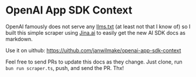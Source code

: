 # OpenAI App SDK Context

OpenAI famously does not serve any [llms.txt](https://llmstxt.org) (at least not that I know of) so I built this simple scraper using [Jina.ai](https://jina.ai) to easily get the new AI SDK docs as markdown.

Use it on uithub: https://uithub.com/janwilmake/openai-app-sdk-context

Feel free to send PRs to update this docs as they change. Just clone, run `bun run scraper.ts`, push, and send the PR. Thx!
